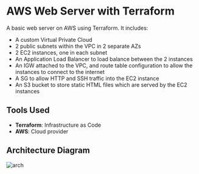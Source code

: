 # AWS Web Server with Terraform

A basic web server on AWS using Terraform. It includes:

- A custom Virtual Private Cloud
- 2 public subnets within the VPC in 2 separate AZs
- 2 EC2 instances, one in each subnet
- An Application Load Balancer to load balance between the 2 instances
- An IGW attached to the VPC, and route table configuration to allow the instances to connect to the internet
- A SG to allow HTTP and SSH traffic into the EC2 instance
- An S3 bucket to store static HTML files which are served by the EC2 instances

## Tools Used

- **Terraform**: Infrastructure as Code
- **AWS**: Cloud provider

## Architecture Diagram

![arch](https://github.com/user-attachments/assets/9800d564-5d00-41df-8ab0-af17aed79510)
